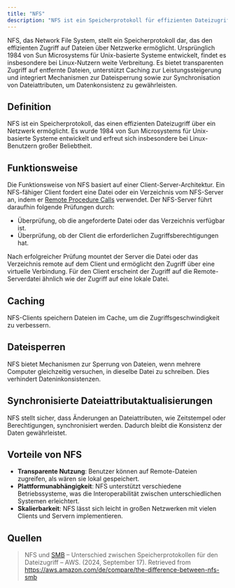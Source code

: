 ```yaml
---
title: "NFS"
description: "NFS ist ein Speicherprotokoll für effizienten Dateizugriff über Netzwerke, entwickelt von Sun Microsystems. Es ermöglicht transparenten Zugriff auf Remote-Dateien mit Caching und Dateisperren für Konsistenz."
---
```


NFS, das Network File System, stellt ein Speicherprotokoll dar, das den effizienten Zugriff auf Dateien über Netzwerke ermöglicht. Ursprünglich 1984 von Sun Microsystems für Unix-basierte Systeme entwickelt, findet es insbesondere bei Linux-Nutzern weite Verbreitung. Es bietet transparenten Zugriff auf entfernte Dateien, unterstützt Caching zur Leistungssteigerung und integriert Mechanismen zur Dateisperrung sowie zur Synchronisation von Dateiattributen, um Datenkonsistenz zu gewährleisten.

## Definition
NFS ist ein Speicherprotokoll, das einen effizienten Dateizugriff über ein Netzwerk ermöglicht. Es wurde 1984 von Sun Microsystems für Unix-basierte Systeme entwickelt und erfreut sich insbesondere bei Linux-Benutzern großer Beliebtheit.

## Funktionsweise
Die Funktionsweise von NFS basiert auf einer Client-Server-Architektur. Ein NFS-fähiger Client fordert eine Datei oder ein Verzeichnis vom NFS-Server an, indem er [Remote Procedure Calls](/open-fidup/lerninhalte/rpc) verwendet. Der NFS-Server führt daraufhin folgende Prüfungen durch:

- Überprüfung, ob die angeforderte Datei oder das Verzeichnis verfügbar ist.
- Überprüfung, ob der Client die erforderlichen Zugriffsberechtigungen hat.

Nach erfolgreicher Prüfung mountet der Server die Datei oder das Verzeichnis remote auf dem Client und ermöglicht den Zugriff über eine virtuelle Verbindung. Für den Client erscheint der Zugriff auf die Remote-Serverdatei ähnlich wie der Zugriff auf eine lokale Datei.

## Caching
NFS-Clients speichern Dateien im Cache, um die Zugriffsgeschwindigkeit zu verbessern.

## Dateisperren
NFS bietet Mechanismen zur Sperrung von Dateien, wenn mehrere Computer gleichzeitig versuchen, in dieselbe Datei zu schreiben. Dies verhindert Dateninkonsistenzen.

## Synchronisierte Dateiattributaktualisierungen
NFS stellt sicher, dass Änderungen an Dateiattributen, wie Zeitstempel oder Berechtigungen, synchronisiert werden. Dadurch bleibt die Konsistenz der Daten gewährleistet.

## Vorteile von NFS
- **Transparente Nutzung**: Benutzer können auf Remote-Dateien zugreifen, als wären sie lokal gespeichert.
- **Plattformunabhängigkeit**: NFS unterstützt verschiedene Betriebssysteme, was die Interoperabilität zwischen unterschiedlichen Systemen erleichtert.
- **Skalierbarkeit**: NFS lässt sich leicht in großen Netzwerken mit vielen Clients und Servern implementieren.

## Quellen
> NFS und [SMB](/open-fidup/lerninhalte/smb) – Unterschied zwischen Speicherprotokollen für den Dateizugriff – AWS. (2024, September 17). Retrieved from https://aws.amazon.com/de/compare/the-difference-between-nfs-smb